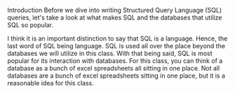 Introduction
Before we dive into writing Structured Query Language (SQL) queries, let's take a look at what makes SQL and the databases that utilize SQL so popular.

I think it is an important distinction to say that SQL is a language. Hence, the last word of SQL being language. SQL is used all over the place beyond the databases we will utilize in this class. With that being said, SQL is most popular for its interaction with databases. For this class, you can think of a database as a bunch of excel spreadsheets all sitting in one place. Not all databases are a bunch of excel spreadsheets sitting in one place, but it is a reasonable idea for this class.

